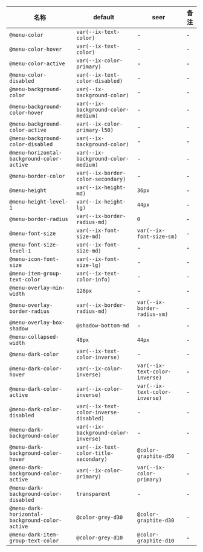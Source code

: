 | 名称 | default | seer | 备注 |
| --- | --- | --- | --- |
| `@menu-color` | `var(--ix-text-color)` | - | - |
| `@menu-color-hover` | `var(--ix-text-color)` | - | - |
| `@menu-color-active` | `var(--ix-color-primary)` | - | - |
| `@menu-color-disabled` | `var(--ix-text-color-disabled)` | - | - |
| `@menu-background-color` | `var(--ix-background-color)` | - | - |
| `@menu-background-color-hover` | `var(--ix-background-color-medium)` | - | - |
| `@menu-background-color-active` | `var(--ix-color-primary-l50)` | - | - |
| `@menu-background-color-disabled` | `var(--ix-background-color)` | - | - |
| `@menu-horizontal-background-color-active` | `var(--ix-background-color-medium)` | - | - |
| `@menu-border-color` | `var(--ix-border-color-secondary)` | - | - |
| `@menu-height` | `var(--ix-height-md)` | `36px` | - |
| `@menu-height-level-1` | `var(--ix-height-lg)` | `44px` | - |
| `@menu-border-radius` | `var(--ix-border-radius-md)` | `0` | - |
| `@menu-font-size` | `var(--ix-font-size-md)` | `var(--ix-font-size-sm)` | - |
| `@menu-font-size-level-1` | `var(--ix-font-size-md)` | - | - |
| `@menu-icon-font-size` | `var(--ix-font-size-lg)` | - | - |
| `@menu-item-group-text-color` | `var(--ix-text-color-info)` | - | - |
| `@menu-overlay-min-width` | `128px` | - | - |
| `@menu-overlay-border-radius` | `var(--ix-border-radius-md)` | `var(--ix-border-radius-sm)` | - |
| `@menu-overlay-box-shadow` | `@shadow-bottom-md` | - | - |
| `@menu-collapsed-width` | `48px` | `44px` | - |
| `@menu-dark-color` | `var(--ix-text-color-inverse)` | - | - |
| `@menu-dark-color-hover` | `var(--ix-color-inverse)` | `var(--ix-text-color-inverse)` | - |
| `@menu-dark-color-active` | `var(--ix-color-inverse)` | `var(--ix-text-color-inverse)` | - |
| `@menu-dark-color-disabled` | `var(--ix-text-color-inverse-disabled)` | - | - |
| `@menu-dark-background-color` | `var(--ix-background-color-inverse)` | - | - |
| `@menu-dark-background-color-hover` | `var(--ix-text-color-title-secondary)` | `@color-graphite-d50` | - |
| `@menu-dark-background-color-active` | `var(--ix-color-primary)` | `var(--ix-color-primary)` | - |
| `@menu-dark-background-color-disabled` | `transparent` | - | - |
| `@menu-dark-horizontal-background-color-active` | `@color-grey-d30` | `@color-graphite-d30` | - |
| `@menu-dark-item-group-text-color` | `@color-grey-d10` | `@color-graphite-d10` | - |
